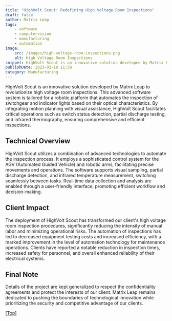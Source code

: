 ```yaml
---
title: "HighVolt Scout: Redefining High Voltage Room Inspections"
draft: false
author: Matrix Leap
tags:
    - software
    - computervision
    - manufacturing
    - automation
image:
    src: /images/high-voltage-room-inspections.png
    alt: High Voltage Room Inspections
snippet: HighVolt Scout is an innovative solution developed by Matrix Leap to revolutionize high voltage room inspections. This advanced software system is tailored for a robotic platform that automates the inspection of switchgear and indicator lights based on their optical characteristics. By integrating motion planning with visual assistance, HighVolt Scout facilitates critical operations such as switch status detection, partial discharge testing, and infrared thermography, ensuring comprehensive and efficient inspections.
publishDate: 2023-03-18 11:39
category: Manufacturing
---
```


HighVolt Scout is an innovative solution developed by Matrix Leap to revolutionize high voltage room inspections. This advanced software system is tailored for a robotic platform that automates the inspection of switchgear and indicator lights based on their optical characteristics. By integrating motion planning with visual assistance, HighVolt Scout facilitates critical operations such as switch status detection, partial discharge testing, and infrared thermography, ensuring comprehensive and efficient inspections.

## Technical Overview

HighVolt Scout utilizes a combination of advanced technologies to automate the inspection process. It employs a sophisticated control system for the AGV (Automated Guided Vehicle) and robotic arms, facilitating precise movements and operations. The software supports visual sampling, partial discharge detection, and infrared temperature measurement, switching seamlessly between tasks. Real-time data collection and analysis are enabled through a user-friendly interface, promoting efficient workflow and decision-making.

## Client Impact

The deployment of HighVolt Scout has transformed our client's high voltage room inspection procedures, significantly reducing the intensity of manual labor and minimizing operational risks. The automation of inspections has led to decreased equipment testing costs and increased efficiency, with a marked improvement in the level of automation technology for maintenance operations. Clients have reported a notable reduction in inspection times, increased safety for personnel, and overall enhanced reliability of their electrical systems.

## Final Note

Details of the project are kept generalized to respect the confidentiality agreements and protect the interests of our client. Matrix Leap remains dedicated to pushing the boundaries of technological innovation while prioritizing the security and competitive advantage of our clients.

<a href="#top">[Top]</a>

